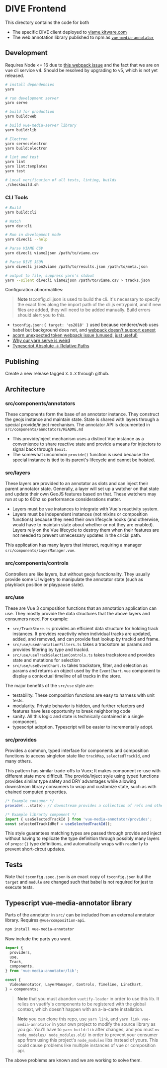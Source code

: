 # DIVE Frontend

This directory contains the code for both

* The specific DIVE client deployed to [viame.kitware.com](https://viame.kitware.com)
* The web annotation library published to npm as [`vue-media-annotator`](https://www.npmjs.com/package/vue-media-annotator)

## Development

Requires Node <= 16 due to [this webpack issue](https://github.com/webpack/webpack/issues/14532) and the fact that we are on vue cli service v4.  Should be resolved by upgrading to v5, which is not yet released.

``` bash
# install dependencies
yarn

# run development server
yarn serve

# build for production
yarn build:web

# build vue-media-server library
yarn build:lib

# Electron
yarn serve:electron
yarn build:electron

# lint and test
yarn lint
yarn lint:templates
yarn test

# Local verification of all tests, linting, builds
./checkbuild.sh
```

### CLI Tools

``` bash
# Build
yarn build:cli

# Watch
yarn dev:cli

# Run in development mode
yarn divecli --help

# Parse VIAME CSV
yarn divecli viame2json /path/to/viame.csv

# Parse DIVE JSON
yarn divecli json2viame /path/to/results.json /path/to/meta.json

# output to file, suppress yarn's stdout
yarn --silent divecli viame2json /path/to/viame.csv > tracks.json
```

Configuration abnormalities:

> **Note** tsconfig.cli.json is used to build the cli.  It's necessary to specify the exact files along the import path of the cli.js entrypoint, and if new files are added, they will need to be added manually.  Build errors should alert you to this.

* `tsconfig.json`: `{ target: 'es2018' }` used because renderer/web uses babel but background does not, and [webpack doesn't support esnext](https://stackoverflow.com/questions/58813176/webpack-cant-compile-ts-3-7-optional-chaining-nullish-coalescing)
* [acorn unexpected token webpack issue (unused, just useful)](https://github.com/webpack/webpack/issues/10227)
* [Why our yarn serve is weird](https://github.com/vuejs/vue-cli/issues/3065)
* [Typescript Absolute -> Relative Paths](https://github.com/microsoft/TypeScript/issues/15479)

## Publishing

Create a new release tagged `X.X.X` through github.

## Architecture

### src/components/annotators

These components form the base of an annotator instance.  They construct the geojs instance and maintain state.  State is shared with layers through a special provide/inject mechanism.  The annotator API is documented in `src/components/annotators/README.md`

* This provide/inject mechanism uses a distinct Vue instance as a convenience to share reactive state and provide a means for injectors to signal back through `$emit`.
* The somewhat uncommon `provide()` function is used because the special instance is tied to its parent's lifecycle and cannot be hoisted.

### src/layers

These layers are provided to an annotator as slots and can inject their parent annotator state.  Generally, a layer will set up a watcher on that state and update their own GeoJS features based on that.  These watchers may run at up to 60hz so performance considerations matter.

* Layers must be vue instances to integrate with Vue's reactivity system.
* Layers must be independent instances (not mixins or composition functions) because they need their own lifecycle hooks (and otherwise, would have to maintain state about whether or not they are enabled). Layers rely on the Vue lifecycle to destroy them when their features are not needed to prevent unnecessary updates in the cricial path.

This application has many layers that interact, requiring a manager `src/components/LayerManager.vue`.

### src/components/controls

Controllers are like layers, but without geojs functionality.  They usually provide some UI wigetry to manipulate the annotator state (such as playblack position or playpause state).

### src/use

These are Vue 3 composition functions that an annotation application can use.  They mostly provide the data structures that the above layers and consumers need.  For example:

* `src/TrackStore.ts` provides an efficient data structure for holding track instances.  It provides reactivity when individual tracks are updated, added, and removed, and can provide fast lookup by trackid and frame.
* `src/use/useAnnotationFilters.ts` takes a trackstore as params and provides filtering by type and trackid.
* `src/use/useTrackSelectionControls.ts` takes trackstore and provides state and mutations for selection
* `src/use/useEventChart.ts` takes trackstore, filter, and selection as params and returns an object used by the `EventChart.vue` component to display a contextual timeline of all tracks in the store.

The major benefits of the `src/use` style are:

* testability.  These composition functions are easy to harness with unit tests.
* modularity.  Private behavior is hidden, and further refactors and features have less opportunity to break neighboring code
* sanity.  All this logic and state is technically contained in a single component.
* typescript adoption.  Typescript will be easier to incrementally adopt.

### src/provides

Provides a common, typed interface for components and composition functions to access singleton state like `trackMap`, `selectedTrackId`, and many others.

This pattern has similar trade-offs to Vuex; It makes component re-use with different state more difficult.  The provide/inject style using typed functions provides similar type safety and DRY advantages while allowing downstream library consumers to wrap and customize state, such as with chained computed properties.

``` typescript
/* Example consumer */
provide(...state); // downstream provides a collection of refs and other state expected by the library.

/* Example librarty component */
import { useSelectedTrackId } from 'vue-media-annotator/provides';
const selectedTrackIdRef = useSelectedTrackId();
```

This style guarantees matching types are passed through provide and inject without having to replicate the type definition through possibly many layers of `props:{}` type definitions, and automatically wraps with `readonly` to prevent short-circut updates.

## Tests

Note that `tsconfig.spec.json` is an exact copy of `tsconfig.json` but the `target` and `module` are changed such that babel is not required for jest to execute tests.

## Typescript vue-media-annotator library

Parts of the annotator in `src/` can be included from an external annotator library.  Requires `@vue/composition-api`.

``` bash
npm install vue-media-annotator
```

Now include the parts you want.

``` js
import {
  providers,
  use,
  Track,
  components,
} from 'vue-media-annotator/lib';

const {
  VideoAnnotator, LayerManager, Controls, Timeline, LineChart,
} = components;
```

> **Note** that you must abandon `vuetify-loader` in order to use this lib.  It relies on vuetify's components to be registered with the global context, which doesn't happen with an a-la-carte installation.

> **Note** you can clone this repo, use `yarn link`, and `yarn link vue-media-annotator` in your own project to modify the source library as you go.  You'll have to `yarn build:lib` after changes, and you must `mv node_modeles/ node_modules.old/` in order to prevent your consumer app from using this project's `node_modules` libs instead of yours.  This could cause problems like multiple instances of vue or composition api.

The above problems are known and we are working to solve them.
